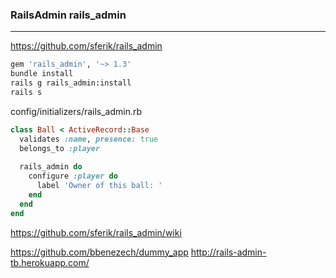 ### RailsAdmin rails_admin
---

https://github.com/sferik/rails_admin

```sh
gem 'rails_admin', '~> 1.3'
bundle install
rails g rails_admin:install
rails s
```

config/initializers/rails_admin.rb
```ruby
class Ball < ActiveRecord::Base
  validates :name, presence: true
  belongs_to :player
  
  rails_admin do
    configure :player do
      label 'Owner of this ball: '
    end
  end
end

```
https://github.com/sferik/rails_admin/wiki

https://github.com/bbenezech/dummy_app
http://rails-admin-tb.herokuapp.com/

